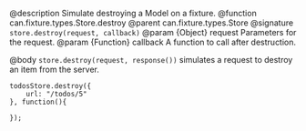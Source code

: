 @description Simulate destroying a Model on a fixture.
@function can.fixture.types.Store.destroy
@parent can.fixture.types.Store
@signature `store.destroy(request, callback)`
@param {Object} request Parameters for the request.
@param {Function} callback A function to call after destruction.

@body
`store.destroy(request, response())` simulates a request to destroy an item from the server.


    todosStore.destroy({
        url: "/todos/5"
    }, function(){ 
    
    });

